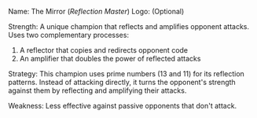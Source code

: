Name: The Mirror (*Reflection Master*)
Logo: (Optional)

Strength: A unique champion that reflects and amplifies opponent attacks. Uses two complementary processes:
1. A reflector that copies and redirects opponent code
2. An amplifier that doubles the power of reflected attacks

Strategy: This champion uses prime numbers (13 and 11) for its reflection patterns. Instead of attacking directly, it turns the opponent's strength against them by reflecting and amplifying their attacks.

Weakness: Less effective against passive opponents that don't attack.